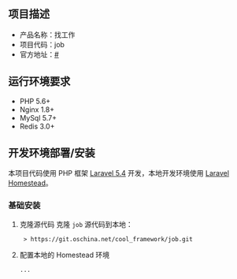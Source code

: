 ## 项目描述
* 产品名称：找工作
* 项目代码：job
* 官方地址：[#]()

## 运行环境要求
* PHP 5.6+
* Nginx 1.8+
* MySql 5.7+
* Redis 3.0+

## 开发环境部署/安装
本项目代码使用 PHP 框架 [Laravel 5.4](http://d.laravel-china.org/docs/5.4) 开发，本地开发环境使用 [Laravel Homestead](http://d.laravel-china.org/docs/5.4/homestead)。

### 基础安装
1. 克隆源代码
克隆 ``job`` 源代码到本地：

    ```
     > https://git.oschina.net/cool_framework/job.git
    ```
2. 配置本地的 Homestead 环境

    ```
    ...
    ```


